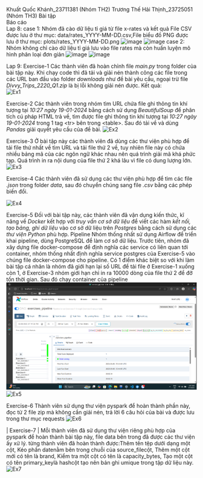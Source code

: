 Khuất Quốc Khánh_23711381 (Nhóm TH2)
Trương Thế Hải Thịnh_23725051 (Nhóm TH3)
Bài tập <br> 
Báo cáo <br>
Lap 8:
case 1: Nhóm đã cào dữ liệu tỉ giá từ file x-rates và kết quả File CSV được lưu ở thư mục: data/rates_YYYY-MM-DD.csv,File biểu đồ PNG được lưu ở thư mục: plots/rates_YYYY-MM-DD.png
![image](https://github.com/user-attachments/assets/e23cf276-37f5-47eb-aacd-c34f4f956b21)
![image](https://github.com/user-attachments/assets/f0839fd9-ce03-4113-83a8-04b336f15970)
case 2: Nhóm không chỉ cào dữ liệu tỉ giá lưu vào file rates mà còn huấn luyện mô hình phân loại đơn giản
![image](https://github.com/user-attachments/assets/f4d9633b-4640-4211-bb1f-881b5a81b384)
![image](https://github.com/user-attachments/assets/d2005104-bdd8-49c6-a0b4-17941d32b053)

Lap 9:
Exercise-1 Các thành viên đã hoàn chỉnh file *main.py* trong folder của bài tập này. Khi chạy code thì đã tải và giải nén thành công các file trong các URL ban đầu vào folder *downloads* như đề bài yêu cầu, ngoại trừ file *Divvy_Trips_2220_Q1.zip* là bị lỗi không giải nén được. 
Kết quả:<br> 
![Ex1](https://github.com/user-attachments/assets/be486189-d152-423b-bcc6-902b220e54c3)




Exercise-2 Các thành viên trong nhóm tìm URL chứa file ghi thông tin khí tượng tại *10:27 ngày 19-01-2024* bằng cách sử dụng *BeautifulSoup* để phân tích cú pháp HTML trả về, tìm được file ghi thông tin khí tượng tại *10:27 ngày 19-01-2024* trong 1 tag \<tr> bên trong \<table>. Sau đó tải về và dùng *Pandas* giải quyết yêu cầu của đề bài. 
![Ex2](https://github.com/user-attachments/assets/cc0a48c6-7b68-4c74-9819-68cec511fede)


 Exercise-3 Ở bài tập này các thành viên đã dùng các thư viện phù hợp để tải file thứ nhất về tìm URL và tải file thứ 2 về, tuy nhiên file này có chứa nhiều bảng mã của các ngôn ngữ khác nhau nên quá trình giải mã khá phức tạp. Quá trình in ra nội dung của file thứ 2 khá lâu vì file có dung lượng lớn. <br>
 ![Ex3](https://github.com/user-attachments/assets/9db4ed8d-10e0-4cb8-b487-2d58a4c77c9a)

Exercise-4 Các thành viên đã sử dụng các thư viện phù hợp để tìm các file *.json* trong folder *data*, sau đó chuyển chúng sang file *.csv* bằng các phép biến đổi. 

![Ex4](https://github.com/user-attachments/assets/69761a93-afc8-4fff-bd83-1275c97b5fed)


Exercise-5 Đối với bài tập này, các thành viên đã vận dụng kiến thức, kĩ năng về *Docker* kết hợp với *truy vấn cơ sở dữ liệu* để viết các hàm *kết nối, tạo bảng, ghi dữ liệu* vào cơ sở dữ liệu trên *Postgres* bằng cách sử dụng các *thư viện Python* phù hợp. 
Pipeline Nhóm thống nhất sử dụng Airflow để triển khai pipeline, dùng PostgreSQL để làm cơ sở dữ liệu. Trước tiên, nhóm đã xây dựng file docker-compose để định nghĩa các service có liên quan tới container, nhóm thống nhất định nghĩa service postgres của Exercise-5 vào chúng file docker-compose cho pipeline. Có 1 điểm khác biệt so với khi làm bài tập cá nhân là nhóm đã giới hạn lại số URL để tải file ở Exercise-1 xuống còn 1, ở Exercise-3 nhóm giới hạn chỉ in ra 10000 dòng của file thứ 2 để đỡ tốn thời gian. Sau đó chạy container của pipeline ![](/images/ketqua.png) <br>
![Ex5](https://github.com/user-attachments/assets/a0a9b0b4-43da-4d51-863e-40f281a880f5)


Exercise-6 Thành viên sử dụng thư viện pyspark để hoàn thành phần này, đọc từ 2 file zip mà không cần giải nén, trả lời 6 câu hỏi của bài và được lưu trong thư mục requests
![Ex6](https://github.com/user-attachments/assets/876d2eaf-204e-4bef-9f14-053f485036a7)


| Exercise-7 | Mỗi thành viên đã sử dụng thư viện riêng phù hợp của pyspark để hoàn thành bài tập này, file data bên trong đã được các thư viện ấy xử lý. từng thành viên đã hoàn thành được:Thêm tên tệp dưới dạng một cột, Kéo phần datenằm bên trong chuỗi của source_filecột, Thêm một cột mới có tên là brand, Kiểm tra một cột có tên là capacity_bytes, Tạo một cột có tên primary_keylà hashcột tạo nên bản ghi umique trong tập dữ liệu này.
![Ex7](https://github.com/user-attachments/assets/776143ea-ed96-4cae-990f-128845fa4b73)

